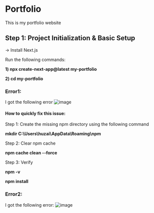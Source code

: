 # Portfolio
This is my portfolio website

## Step 1: Project Initialization & Basic Setup
-> Install Next.js

Run the following commands: 

**1) npx create-next-app@latest my-portfolio** 

**2) cd my-portfolio**

### Error1:

I got the following error 
![image](https://github.com/user-attachments/assets/e024d84f-e2c5-405b-a408-a9e5fb1bff0e)

#### How to quickly fix this issue:
Step 1: Create the missing npm directory using the following command

**mkdir C:\Users\huzai\AppData\Roaming\npm**

Step 2: Clear npm cache

**npm cache clean --force**

Step 3: Verify 

**npm -v**

**npm install**

### Error2:

I got the following error:
![image](https://github.com/user-attachments/assets/abda3de2-ec89-4c3b-a966-8b2d978b5252)





